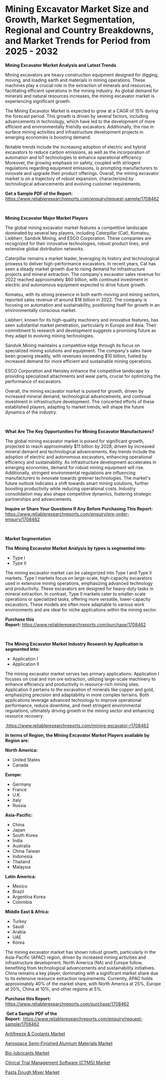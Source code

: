 <p><h1>Mining Excavator Market Size and Growth, Market Segmentation, Regional and Country Breakdowns, and Market Trends for Period from 2025 -  2032</h1></p><p><strong>Mining Excavator Market Analysis and Latest Trends</strong></p>
<p><p>Mining excavators are heavy construction equipment designed for digging, moving, and loading earth and materials in mining operations. These machines play a crucial role in the extraction of minerals and resources, facilitating efficient operations in the mining industry. As global demand for minerals and natural resources increases, the mining excavator market is experiencing significant growth.</p><p>The Mining Excavator Market is expected to grow at a CAGR of 15% during the forecast period. This growth is driven by several factors, including advancements in technology, which have led to the development of more efficient and environmentally friendly excavators. Additionally, the rise in surface mining activities and infrastructure development projects in emerging economies is boosting demand.</p><p>Notable trends include the increasing adoption of electric and hybrid excavators to reduce carbon emissions, as well as the incorporation of automation and IoT technologies to enhance operational efficiency. Moreover, the growing emphasis on safety, coupled with stringent regulations regarding equipment emissions, is prompting manufacturers to innovate and upgrade their product offerings. Overall, the mining excavator market is on a trajectory of robust expansion, characterized by technological advancements and evolving customer requirements.</p></p>
<p><strong>Get a Sample PDF of the Report:&nbsp;</strong> <a href="https://www.reliableresearchreports.com/enquiry/request-sample/1708462?utm_campaign=7&utm_medium=2&utm_source=Github&utm_content=ia&utm_term=10012025&utm_id=mining-excavator">https://www.reliableresearchreports.com/enquiry/request-sample/1708462</a></p>
<p>&nbsp;</p>
<p><strong>Mining Excavator Major Market Players</strong></p>
<p><p>The global mining excavator market features a competitive landscape dominated by several key players, including Caterpillar (Cat), Komatsu, Liebherr, Sandvik Mining, and ESCO Corporation. These companies are recognized for their innovative technologies, robust product lines, and extensive global distribution networks.</p><p>Caterpillar remains a market leader, leveraging its history and technological prowess to deliver high-performance excavators. In recent years, Cat has seen a steady market growth due to rising demand for infrastructure projects and mineral extraction. The company's excavator sales revenue for 2022 reached approximately $60 billion, with continued investment in electric and autonomous equipment expected to drive future growth.</p><p>Komatsu, with its strong presence in both earth-moving and mining sectors, reported sales revenue of around $18 billion in 2022. The company is focusing on automation and sustainability, positioning itself for growth in an environmentally conscious market.</p><p>Liebherr, known for its high-quality machinery and innovative features, has seen substantial market penetration, particularly in Europe and Asia. Their commitment to research and development suggests a promising future as they adapt to evolving mining technologies.</p><p>Sandvik Mining maintains a competitive edge through its focus on specialized mining solutions and equipment. The company's sales have been growing steadily, with revenues exceeding $10 billion, fueled by increased demand for more efficient and sustainable mining operations.</p><p>ESCO Corporation and Hensley enhance the competitive landscape by providing specialized attachments and wear parts, crucial for optimizing the performance of excavators.</p><p>Overall, the mining excavator market is poised for growth, driven by increased mineral demand, technological advancements, and continual investment in infrastructure development. The concerted efforts of these established players, adapting to market trends, will shape the future dynamics of the industry.</p></p>
<p>&nbsp;</p>
<p><strong>What Are The Key Opportunities For Mining Excavator Manufacturers?</strong></p>
<p><p>The global mining excavator market is poised for significant growth, projected to reach approximately $11 billion by 2028, driven by increased mineral demand and technological advancements. Key trends include the adoption of electric and autonomous excavators, enhancing operational efficiency and sustainability. As infrastructure development accelerates in emerging economies, demand for robust mining equipment will rise. Additionally, stringent environmental regulations are influencing manufacturers to innovate towards greener technologies. The market's future outlook indicates a shift towards smart mining solutions, further boosting productivity while reducing operational costs. Industry consolidation may also shape competitive dynamics, fostering strategic partnerships and advancements.</p></p>
<p><strong>Inquire or Share Your Questions If Any Before Purchasing This Report:</strong> <a href="https://www.reliableresearchreports.com/enquiry/pre-order-enquiry/1708462?utm_campaign=7&utm_medium=2&utm_source=Github&utm_content=ia&utm_term=10012025&utm_id=mining-excavator">https://www.reliableresearchreports.com/enquiry/pre-order-enquiry/1708462</a></p>
<p>&nbsp;</p>
<p><strong>Market Segmentation</strong></p>
<p><strong>The Mining Excavator Market Analysis by types is segmented into:</strong></p>
<p><ul><li>Type I</li><li>Type II</li></ul></p>
<p><p>The mining excavator market can be categorized into Type I and Type II markets. Type I markets focus on large-scale, high-capacity excavators used in extensive mining operations, emphasizing advanced technology and productivity. These excavators are designed for heavy-duty tasks in mineral extraction. In contrast, Type II markets cater to smaller-scale operations or specialized tasks, offering more versatile, lower-capacity excavators. These models are often more adaptable to various work environments and are ideal for niche applications within the mining sector.</p></p>
<p><strong>Purchase this Report:&nbsp;</strong><a href="https://www.reliableresearchreports.com/purchase/1708462?utm_campaign=7&utm_medium=2&utm_source=Github&utm_content=ia&utm_term=10012025&utm_id=mining-excavator">https://www.reliableresearchreports.com/purchase/1708462</a></p>
<p>&nbsp;</p>
<p><strong>The Mining Excavator Market Industry Research by Application is segmented into:</strong></p>
<p><ul><li>Application I</li><li>Application II</li></ul></p>
<p><p>The mining excavator market serves two primary applications: Application I focuses on coal and iron ore extraction, utilizing large-scale machinery to enhance efficiency and productivity in resource-rich mining sites. Application II pertains to the excavation of minerals like copper and gold, emphasizing precision and adaptability in more complex terrains. Both applications leverage advanced technology to improve operational performance, reduce downtime, and meet stringent environmental regulations, ultimately driving growth in the mining sector and enhancing resource recovery.</p></p>
<p><a href="https://www.reliableresearchreports.com/mining-excavator-r1708462?utm_campaign=7&utm_medium=2&utm_source=Github&utm_content=ia&utm_term=10012025&utm_id=mining-excavator">&nbsp;https://www.reliableresearchreports.com/mining-excavator-r1708462</a></p>
<p><strong>In terms of Region, the Mining Excavator Market Players available by Region are:</strong></p>
<p>
    <p> <strong> North America: </strong>
        <ul>
            <li>United States</li>
            <li>Canada</li>
        </ul>
        </p> 
    <p> <strong> Europe: </strong>
        <ul>
            <li>Germany</li>
            <li>France</li>
            <li>U.K.</li>
            <li>Italy</li>
            <li>Russia</li>
        </ul>
        </p> 
    <p> <strong> Asia-Pacific: </strong>
        <ul>
            <li>China</li>
            <li>Japan</li>
            <li>South Korea</li>
            <li>India</li>
            <li>Australia</li>
            <li>China Taiwan</li>
            <li>Indonesia</li>
            <li>Thailand</li>
            <li>Malaysia</li>
        </ul>
        </p> 
    <p> <strong> Latin America: </strong>
        <ul>
            <li>Mexico</li>
            <li>Brazil</li>
            <li>Argentina Korea</li>
            <li>Colombia</li>
        </ul>
        </p> 
    <p> <strong> Middle East & Africa: </strong>
        <ul>
            <li>Turkey</li>
            <li>Saudi</li>
            <li>Arabia</li>
            <li>UAE</li>
            <li>Korea</li>
        </ul>
    </p>
    </p>
<p><p>The mining excavator market has shown robust growth, particularly in the Asia-Pacific (APAC) region, driven by increased mining activities and infrastructure development. North America (NA) and Europe follow, benefiting from technological advancements and sustainability initiatives. China remains a key player, dominating with a significant market share due to its extensive resource extraction requirements. Currently, APAC holds approximately 40% of the market share, with North America at 25%, Europe at 20%, China at 10%, and other regions at 5%.</p></p>
<p><strong>Purchase this Report: </strong><a href="https://www.reliableresearchreports.com/purchase/1708462?utm_campaign=7&utm_medium=2&utm_source=Github&utm_content=ia&utm_term=10012025&utm_id=mining-excavator">https://www.reliableresearchreports.com/purchase/1708462</a></p>
<p>&nbsp;<strong>Get a Sample PDF of the Report:&nbsp;&nbsp;</strong><a href="https://www.reliableresearchreports.com/enquiry/request-sample/1708462?utm_campaign=7&utm_medium=2&utm_source=Github&utm_content=ia&utm_term=10012025&utm_id=mining-excavator">https://www.reliableresearchreports.com/enquiry/request-sample/1708462</a></p>
<p><strong></strong></p>
<p><p><a href="https://github.com/oliveroste6/Market-Research-Report-List-1/blob/main/antifreeze-coolants-market.md?utm_campaign=7&utm_medium=2&utm_source=Github&utm_content=ia&utm_term=10012025&utm_id=mining-excavator">Antifreeze & Coolants Market</a></p><p><a href="https://github.com/NargisHussain432/Market-Research-Report-List-1/blob/main/aerospace-semi-finished-alumium-materials-market.md?utm_campaign=7&utm_medium=2&utm_source=Github&utm_content=ia&utm_term=10012025&utm_id=mining-excavator">Aerospace Semi-Finished Alumium Materials Market</a></p><p><a href="https://github.com/sherikacas30/Market-Research-Report-List-1/blob/main/bio-lubricants-market.md?utm_campaign=7&utm_medium=2&utm_source=Github&utm_content=ia&utm_term=10012025&utm_id=mining-excavator">Bio-lubricants Market</a></p><p><a href="https://github.com/FahadAhmed223/Market-Research-Report-List-1/blob/main/clinical-trial-management-software-ctms-market.md?utm_campaign=7&utm_medium=2&utm_source=Github&utm_content=ia&utm_term=10012025&utm_id=mining-excavator">Clinical Trial Management Software (CTMS) Market</a></p><p><a href="https://github.com/angelajermaine/Market-Research-Report-List-5/blob/main/pasta-dough-mixer-market.md?utm_campaign=7&utm_medium=2&utm_source=Github&utm_content=ia&utm_term=10012025&utm_id=mining-excavator">Pasta Dough Mixer Market</a></p></p>